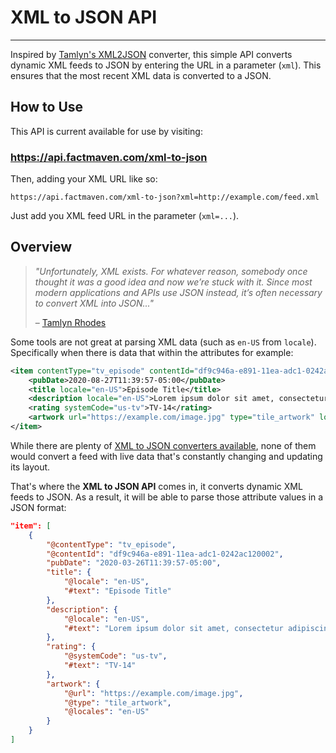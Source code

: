 # XML to JSON API
---

Inspired by [Tamlyn's XML2JSON](https://github.com/tamlyn/xml2json) converter, this simple API converts dynamic XML feeds to JSON by entering the URL in a parameter (`xml`). This ensures that the most recent XML data is converted to a JSON.

## How to Use

This API is current available for use by visiting:

### https://api.factmaven.com/xml-to-json

Then, adding your XML URL like so:

```
https://api.factmaven.com/xml-to-json?xml=http://example.com/feed.xml

```

Just add you XML feed URL in the parameter (`xml=...`).

## Overview

> *"Unfortunately, XML exists. For whatever reason, somebody once thought it was a good idea and now we’re stuck with it. Since most modern applications and APIs use JSON instead, it’s often necessary to convert XML into JSON..."*
>
> – [Tamlyn Rhodes](https://outlandish.com/blog/tutorial/xml-to-json/)

Some tools are not great at parsing XML data (such as `en-US` from `locale`). Specifically when there is data that within the attributes for example:

```xml
<item contentType="tv_episode" contentId="df9c946a-e891-11ea-adc1-0242ac120002">
    <pubDate>2020-08-27T11:39:57-05:00</pubDate>
    <title locale="en-US">Episode Title</title>
    <description locale="en-US">Lorem ipsum dolor sit amet, consectetur adipiscing elit.</description>
    <rating systemCode="us-tv">TV-14</rating>
    <artwork url="https://example.com/image.jpg" type="tile_artwork" locales="en-US" />
</item>

```

While there are plenty of [XML to JSON converters available](https://www.google.com/search?q=xml+to+json+converter), none of them would convert a feed with live data that's constantly changing and updating its layout.

That's where the **XML to JSON API** comes in, it converts dynamic XML feeds to JSON. As a result, it will be able to parse those attribute values in a JSON format:

```json
"item": [
    {
        "@contentType": "tv_episode",
        "@contentId": "df9c946a-e891-11ea-adc1-0242ac120002",
        "pubDate": "2020-03-26T11:39:57-05:00",
        "title": {
            "@locale": "en-US",
            "#text": "Episode Title"
        },
        "description": {
            "@locale": "en-US",
            "#text": "Lorem ipsum dolor sit amet, consectetur adipiscing elit."
        },
        "rating": {
            "@systemCode": "us-tv",
            "#text": "TV-14"
        },
        "artwork": {
            "@url": "https://example.com/image.jpg",
            "@type": "tile_artwork",
            "@locales": "en-US"
        }
    }
]

```
